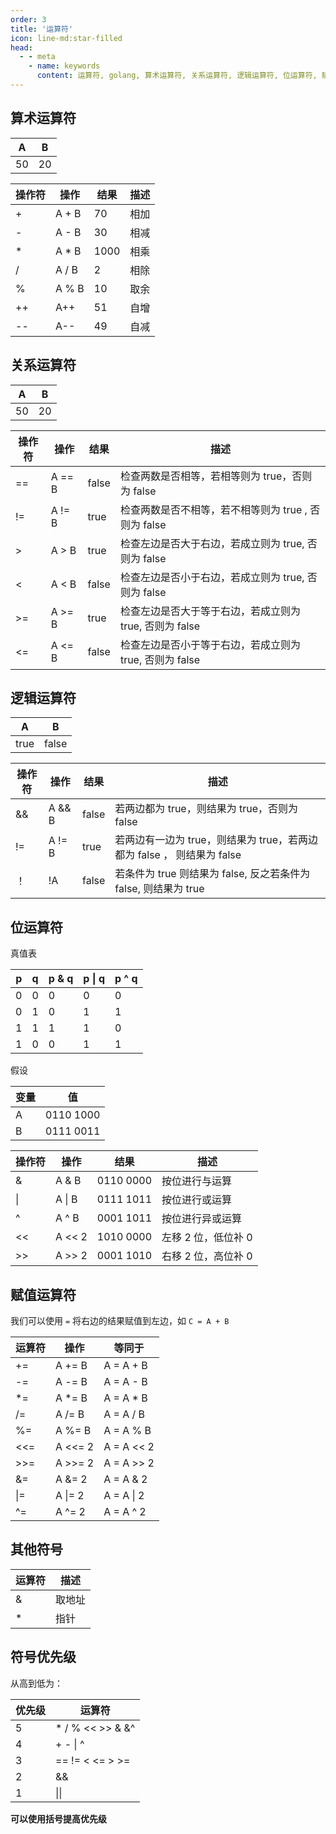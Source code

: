```yaml
---
order: 3
title: '运算符'
icon: line-md:star-filled
head:
  - - meta
    - name: keywords
      content: 运算符, golang, 算术运算符, 关系运算符, 逻辑运算符, 位运算符, 赋值运算符, 其他运算符
---
```



## 算术运算符

| A   | B   |
| --- | --- |
| 50  | 20  |

| 操作符 | 操作  | 结果 | 描述 |
| ------ | ----- | ---- | ---- |
| +      | A + B | 70   | 相加 |
| -      | A - B | 30   | 相减 |
| *      | A * B | 1000 | 相乘 |
| /      | A / B | 2    | 相除 |
| %      | A % B | 10   | 取余 |
| ++     | A++   | 51   | 自增 |
| --     | A--   | 49   | 自减 |

## 关系运算符

| A   | B   |
| --- | --- |
| 50  | 20  |

| 操作符 | 操作   | 结果  | 描述                                                    |
| ------ | ------ | ----- | ------------------------------------------------------- |
| ==     | A == B | false | 检查两数是否相等，若相等则为 true，否则为 false         |
| !=     | A != B | true  | 检查两数是否不相等，若不相等则为 true , 否则为 false    |
| >      | A > B  | true  | 检查左边是否大于右边，若成立则为 true, 否则为 false     |
| <      | A < B  | false | 检查左边是否小于右边，若成立则为 true, 否则为 false     |
| >=     | A >= B | true  | 检查左边是否大于等于右边，若成立则为 true, 否则为 false |
| <=     | A <= B | false | 检查左边是否小于等于右边，若成立则为 true, 否则为 false |

## 逻辑运算符

| A    | B     |
| ---- | ----- |
| true | false |

| 操作符 | 操作   | 结果  | 描述                                                                   |
| ------ | ------ | ----- | ---------------------------------------------------------------------- |
| &&     | A && B | false | 若两边都为 true，则结果为 true，否则为 false                           |
| !=     | A != B | true  | 若两边有一边为 true，则结果为 true，若两边都为 false ， 则结果为 false |
| ！     | !A     | false | 若条件为 true 则结果为 false, 反之若条件为 false, 则结果为 true        |


## 位运算符

真值表

| **p** | **q** | **p & q** | **p \| q** | **p ^ q** |
| ----- | ----- | --------- | ---------- | --------- |
| 0     | 0     | 0         | 0          | 0         |
| 0     | 1     | 0         | 1          | 1         |
| 1     | 1     | 1         | 1          | 0         |
| 1     | 0     | 0         | 1          | 1         |

假设

| 变量 | 值        |
| ---- | --------- |
| A    | 0110 1000 |
| B    | 0111 0011 |

| 操作符 | 操作   | 结果      | 描述                |
| ------ | ------ | --------- | ------------------- |
| &      | A & B  | 0110 0000 | 按位进行与运算      |
| \|     | A \| B | 0111 1011 | 按位进行或运算      |
| ^      | A ^ B  | 0001 1011 | 按位进行异或运算    |
| <<     | A << 2 | 1010 0000 | 左移 2 位，低位补 0 |
| >>     | A >> 2 | 0001 1010 | 右移 2 位，高位补 0 |


## 赋值运算符

我们可以使用 `=` 将右边的结果赋值到左边，如 `C = A + B`


| 运算符 | 操作    | 等同于     |
| ------ | ------- | ---------- |
| +=     | A += B  | A = A + B  |
| -=     | A -= B  | A = A - B  |
| *=     | A *= B  | A = A * B  |
| /=     | A /= B  | A = A / B  |
| %=     | A %= B  | A = A % B  |
| <<=    | A <<= 2 | A = A << 2 |
| >>=    | A >>= 2 | A = A >> 2 |
| &=     | A &= 2  | A = A & 2  |
| \|=    | A \|= 2 | A = A \| 2 |
| ^=     | A ^= 2  | A = A ^ 2  |

## 其他符号

| 运算符 | 描述   |
| ------ | ------ |
| &      | 取地址 |
| *      | 指针   |

## 符号优先级

从高到低为：

| 优先级 | 运算符           |
| ------ | ---------------- |
| 5      | * / % << >> & &^ |
| 4      | + - \| ^         |
| 3      | == != < <= > >=  |
| 2      | &&               |
| 1      | \|\|             |

**可以使用括号提高优先级**